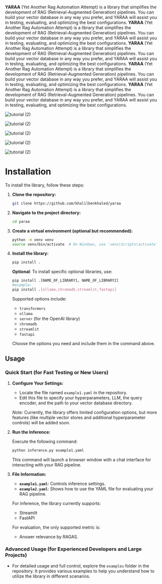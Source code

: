 **YARAA** (Yet Another Rag Automation Attempt) is a library that simplifies the development of RAG (Retrieval-Augmented Generation) pipelines. You can build your vector database in any way you prefer, and YARAA will assist you in testing, evaluating, and optimizing the best configurations.
**YARAA** (Yet Another Rag Automation Attempt) is a library that simplifies the development of RAG (Retrieval-Augmented Generation) pipelines. You can build your vector database in any way you prefer, and YARAA will assist you in testing, evaluating, and optimizing the best configurations.
**YARAA** (Yet Another Rag Automation Attempt) is a library that simplifies the development of RAG (Retrieval-Augmented Generation) pipelines. You can build your vector database in any way you prefer, and YARAA will assist you in testing, evaluating, and optimizing the best configurations.
**YARAA** (Yet Another Rag Automation Attempt) is a library that simplifies the development of RAG (Retrieval-Augmented Generation) pipelines. You can build your vector database in any way you prefer, and YARAA will assist you in testing, evaluating, and optimizing the best configurations.
**YARAA** (Yet Another Rag Automation Attempt) is a library that simplifies the development of RAG (Retrieval-Augmented Generation) pipelines. You can build your vector database in any way you prefer, and YARAA will assist you in testing, evaluating, and optimizing the best configurations.

![tutorial (2)](https://github.com/user-attachments/assets/78de2620-fe94-4f2e-9582-72e7a0757de0)

![tutorial (2)](https://github.com/user-attachments/assets/78de2620-fe94-4f2e-9582-72e7a0757de0)

![tutorial (2)](https://github.com/user-attachments/assets/78de2620-fe94-4f2e-9582-72e7a0757de0)

![tutorial (2)](https://github.com/user-attachments/assets/78de2620-fe94-4f2e-9582-72e7a0757de0)

![tutorial (2)](https://github.com/user-attachments/assets/78de2620-fe94-4f2e-9582-72e7a0757de0)


# Installation

To install the library, follow these steps:

1. **Clone the repository:**

   ```bash
   git clone https://github.com/khalilbenkhaled/yaraa
   ```

2. **Navigate to the project directory:**

   ```bash
   cd yaraa
   ```

3. **Create a virtual environment (optional but recommended):**

   ```bash
   python -m venv venv
   source venv/bin/activate  # On Windows, use `venv\Scripts\activate`
   ```

4. **Install the library:**

   ```bash
   pip install .
   ```

   **Optional**: To install specific optional libraries, use:

   ```bash
   pip install .[NAME_OF_LIBRARY1, NAME_OF_LIBRARY2]
   #example:
   pip install .[ollama,chromadb,streamlit,fastapi]
   ```

   Supported options include:

   - `transformers`
   - `ollama`
   - `server` (for the OpenAI library)
   - `chromadb`
   - `streamlit`
   - `fastapi`

   Choose the options you need and include them in the command above.


## Usage

### Quick Start (for Fast Testing or New Users)

1. **Configure Your Settings:**

   - Locate the file named `example1.yaml` in the repository.
   - Edit this file to specify your hyperparameters, LLM, the query encoder, and the path to your vector database directory. 

   *Note:* Currently, the library offers limited configuration options, but more features (like multiple vector stores and additional hyperparameter controls) will be added soon.

2. **Run the Inference:**

   Execute the following command:

   ```bash
   python inference.py example1.yaml
   ```

   This command will launch a browser window with a chat interface for interacting with your RAG pipeline.

3. **File Information:**

   - **`example1.yaml`**: Controls inference settings.
   - **`example2.yaml`**: Shows how to use the YAML file for evaluating your RAG pipeline.

   For inference, the library currently supports:
   - Streamlit
   - FastAPI

   For evaluation, the only supported metric is:
   - Answer relevance by RAGAS.

### Advanced Usage (for Experienced Developers and Large Projects)

- For detailed usage and full control, explore the `examples` folder in the repository. It provides various examples to help you understand how to utilize the library in different scenarios.

